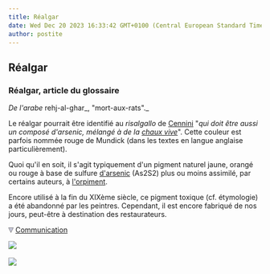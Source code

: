 ```yaml
---
title: Réalgar
date: Wed Dec 20 2023 16:33:42 GMT+0100 (Central European Standard Time)
author: postite
---
```


## Réalgar
### Réalgar, article du glossaire
 _De l'arabe_ rehj-al-ghar_, "mort-aux-rats"._

Le réalgar pourrait être identifié au _risalgallo_ de [Cennini](livres.html#cennini) "_qui doit être aussi un composé d'arsenic, mélangé à de la [chaux vive](chaux.html#extinction)_". Cette couleur est parfois nommée rouge de Mundick (dans les textes en langue anglaise particulièrement).

Quoi qu'il en soit, il s'agit typiquement d'un pigment naturel jaune, orangé ou rouge à base de sulfure [d'arsenic](arsenic.html) (As2S2) plus ou moins assimilé, par certains auteurs, à [l'orpiment](jaunes.html#lorpiment).

Encore utilisé à la fin du XIXème siècle, ce pigment toxique (cf. étymologie) a été abandonné par les peintres. Cependant, il est encore fabriqué de nos jours, peut-être à destination des restaurateurs.



![](images/flechebas.gif) [Communication](http://www.artrealite.com/annonceurs.htm) 

[![](https://cbonvin.fr/sites/regie.artrealite.com/visuels/campagne1.png)](index-2.html#20131014)

![](https://cbonvin.fr/sites/regie.artrealite.com/visuels/campagne2.png)